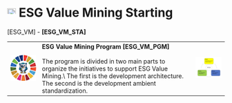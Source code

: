 # <a href="https://avalcorp.github.io/ESG_VM/"><img src="https://github.githubassets.com/images/icons/emoji/unicode/1f519.png" width="20" height="20"></a> ESG Value Mining Starting
[ESG_VM] - <b>[ESG_VM_STA]</b>
<table>
  <tr>
    <td><img src="OWL.jpg" alt="ESG" width="300"/></td>
    <td>
      <b>ESG Value Mining Program [ESG_VM_PGM]</b><br><br>
      The program is divided in two main parts to organize the initiatives to support ESG Value Mining.\
      The first is the development architecture. The second is the development ambient standardization.<br>
    </td>
    <td><img src="VirtuousCycle.png" alt="Virtuous Cycle" width="300"/></td>
  </tr>
</table>
